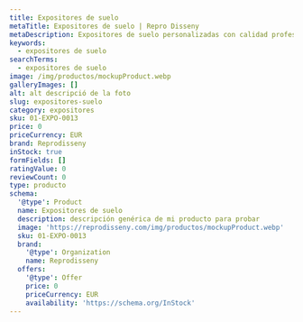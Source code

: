 ```yaml
---
title: Expositores de suelo
metaTitle: Expositores de suelo | Repro Disseny
metaDescription: Expositores de suelo personalizadas con calidad profesional en Cataluña.
keywords:
  - expositores de suelo
searchTerms:
  - expositores de suelo
image: /img/productos/mockupProduct.webp
galleryImages: []
alt: alt descripció de la foto
slug: expositores-suelo
category: expositores
sku: 01-EXPO-0013
price: 0
priceCurrency: EUR
brand: Reprodisseny
inStock: true
formFields: []
ratingValue: 0
reviewCount: 0
type: producto
schema:
  '@type': Product
  name: Expositores de suelo
  description: descripción genérica de mi producto para probar
  image: 'https://reprodisseny.com/img/productos/mockupProduct.webp'
  sku: 01-EXPO-0013
  brand:
    '@type': Organization
    name: Reprodisseny
  offers:
    '@type': Offer
    price: 0
    priceCurrency: EUR
    availability: 'https://schema.org/InStock'
---
```


